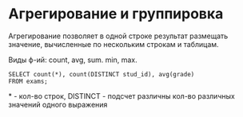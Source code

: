 # Агрегирование и группировка

Агрегирование позволяет в одной строке результат размещать значение, вычисленные по нескольким строкам и таблицам.

Виды ф-ий: count, avg, sum. min, max.

```
SELECT count(*), count(DISTINCT stud_id), avg(grade)
FROM exams;
```

\* - кол-во строк, DISTINCT - подсчет различны кол-во различных значений одного выражения